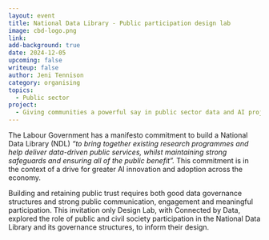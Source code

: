 ```yaml
---
layout: event
title: National Data Library - Public participation design lab
image: cbd-logo.png
link: 
add-background: true
date: 2024-12-05
upcoming: false
writeup: false
author: Jeni Tennison
category: organising
topics:
  - Public sector
project:
  - Giving communities a powerful say in public sector data and AI projects 
---
```

The Labour Government has a manifesto commitment to build a National Data Library (NDL) _“to bring together existing research programmes and help deliver data-driven public services, whilst maintaining strong safeguards and ensuring all of the public benefit”._ This commitment is in the context of a drive for greater AI innovation and adoption across the economy.

<!--more-->

Building and retaining public trust requires both good data governance structures and strong public communication, engagement and meaningful participation. This invitation only Design Lab, with Connected by Data, explored the role of public and civil society participation in the National Data Library and its governance structures, to inform their design.